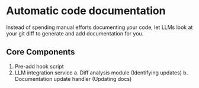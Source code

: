 # Automatic code documentation

Instead of spending manual efforts documenting your code, let LLMs look at your git diff to generate and add documentation for you.

## Core Components
1. Pre-add hook script
2. LLM integration service
    a. Diff analysis module (Identifying updates)
    b. Documentation update handler (Updating docs)